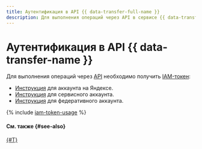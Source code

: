 ```yaml
---
title: Аутентификация в API {{ data-transfer-full-name }}
description: Для выполнения операций через API в сервисе {{ data-transfer-name }}, необходимо получить IAM-токен для своего аккаунта.
---
```


# Аутентификация в API {{ data-transfer-name }}



Для выполнения операций через [API](../../glossary/rest-api.md) необходимо получить [IAM-токен](../../iam/concepts/authorization/iam-token.md):

* [Инструкция](../../iam/operations/iam-token/create.md) для аккаунта на Яндексе.
* [Инструкция](../../iam/operations/iam-token/create-for-sa.md) для сервисного аккаунта.
* [Инструкция](../../iam/operations/iam-token/create-for-federation.md) для федеративного аккаунта.

{% include [iam-token-usage](../../_includes/iam-token-usage.md) %}

#### См. также {#see-also}

[{#T}](../../iam/concepts/users/accounts.md)



